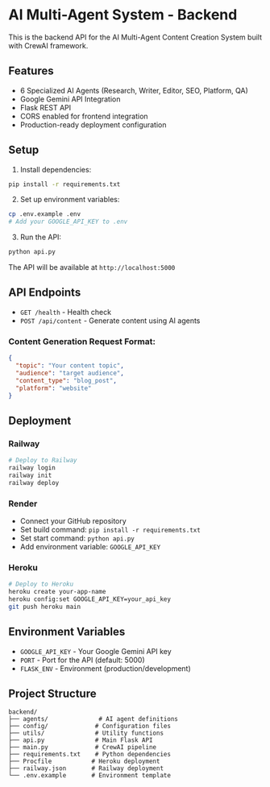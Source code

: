 # AI Multi-Agent System - Backend

This is the backend API for the AI Multi-Agent Content Creation System built with CrewAI framework.

## Features

- 6 Specialized AI Agents (Research, Writer, Editor, SEO, Platform, QA)
- Google Gemini API Integration
- Flask REST API
- CORS enabled for frontend integration
- Production-ready deployment configuration

## Setup

1. Install dependencies:
```bash
pip install -r requirements.txt
```

2. Set up environment variables:
```bash
cp .env.example .env
# Add your GOOGLE_API_KEY to .env
```

3. Run the API:
```bash
python api.py
```

The API will be available at `http://localhost:5000`

## API Endpoints

- `GET /health` - Health check
- `POST /api/content` - Generate content using AI agents

### Content Generation Request Format:
```json
{
  "topic": "Your content topic",
  "audience": "target audience",
  "content_type": "blog_post",
  "platform": "website"
}
```

## Deployment

### Railway
```bash
# Deploy to Railway
railway login
railway init
railway deploy
```

### Render
- Connect your GitHub repository
- Set build command: `pip install -r requirements.txt`
- Set start command: `python api.py`
- Add environment variable: `GOOGLE_API_KEY`

### Heroku
```bash
# Deploy to Heroku
heroku create your-app-name
heroku config:set GOOGLE_API_KEY=your_api_key
git push heroku main
```

## Environment Variables

- `GOOGLE_API_KEY` - Your Google Gemini API key
- `PORT` - Port for the API (default: 5000)
- `FLASK_ENV` - Environment (production/development)

## Project Structure

```
backend/
├── agents/              # AI agent definitions
├── config/             # Configuration files
├── utils/              # Utility functions
├── api.py              # Main Flask API
├── main.py             # CrewAI pipeline
├── requirements.txt    # Python dependencies
├── Procfile           # Heroku deployment
├── railway.json       # Railway deployment
└── .env.example       # Environment template
```
